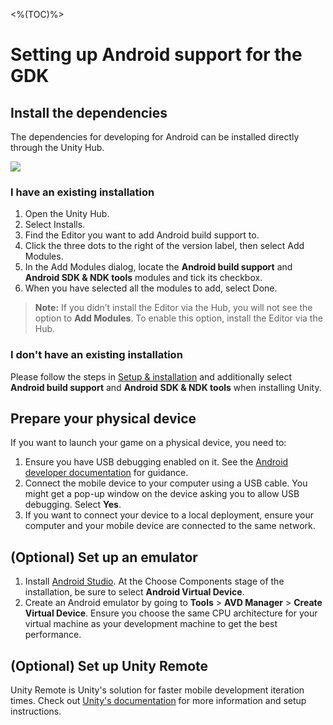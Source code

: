 <%(TOC)%>

# Setting up Android support for the GDK

## Install the dependencies

The dependencies for developing for Android can be installed directly through the Unity Hub.

![]({{assetRoot}}assets/modules/mobile/add-android-dependencies.png)

### I have an existing installation

1. Open the Unity Hub.
2. Select Installs.
3. Find the Editor you want to add Android build support to.
4. Click the three dots to the right of the version label, then select Add Modules.
5. In the Add Modules dialog, locate the **Android build support** and **Android SDK & NDK tools** modules and tick its checkbox.
6. When you have selected all the modules to add, select Done.

> **Note:** If you didn’t install the Editor via the Hub, you will not see the option to **Add Modules**. To enable this option, install the Editor via the Hub.

### I don't have an existing installation

Please follow the steps in [Setup & installation]({{urlRoot}}/machine-setup) and additionally select **Android build support** and **Android SDK & NDK tools** when installing Unity.

## Prepare your physical device

If you want to launch your game on a physical device, you need to:

1. Ensure you have USB debugging enabled on it. See the [Android developer documentation](https://developer.android.com/studio/debug/dev-options#enable) for guidance.
1. Connect the mobile device to your computer using a USB cable. You might get a pop-up window on the device asking you to allow USB debugging. Select **Yes**.
1. If you want to connect your device to a local deployment, ensure your computer and your mobile device are connected to the same network.

## (Optional) Set up an emulator

1. Install [Android Studio](https://developer.android.com/studio/). At the Choose Components stage of the installation, be sure to select **Android Virtual Device**.
1. Create an Android emulator by going to **Tools** > **AVD Manager** > **Create Virtual Device**. Ensure you choose the same CPU architecture for your virtual machine as your development machine to get the best performance.

## (Optional) Set up Unity Remote

Unity Remote is Unity's solution for faster mobile development iteration times. Check out [Unity's documentation](https://docs.unity3d.com/Manual/UnityRemote5.html) for more information and setup instructions.
